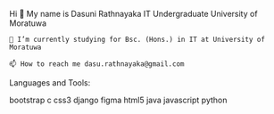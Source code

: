 Hi 👋 My name is Dasuni Rathnayaka
IT Undergraduate University of Moratuwa

    🔭 I’m currently studying for Bsc. (Hons.) in IT at University of Moratuwa

    📫 How to reach me dasu.rathnayaka@gmail.com


Languages and Tools:

bootstrap c css3 django figma html5 java javascript python 



<!--
**DasuRathnayaka/DasuRathnayaka** is a ✨ _special_ ✨ repository because its `README.md` (this file) appears on your GitHub profile.

Here are some ideas to get you started:

- 🔭 I’m currently working on ...
- 🌱 I’m currently learning ...
- 👯 I’m looking to collaborate on ...
- 🤔 I’m looking for help with ...
- 💬 Ask me about ...
- 📫 How to reach me: ...
- 😄 Pronouns: ...
- ⚡ Fun fact: ...
-->
